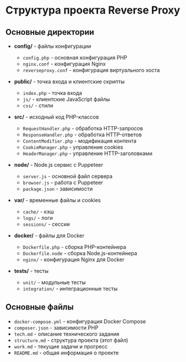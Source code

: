 # Структура проекта Reverse Proxy

## Основные директории

- **config/** - файлы конфигурации
  - `config.php` - основная конфигурация PHP
  - `nginx.conf` - конфигурация Nginx
  - `reverseproxy.conf` - конфигурация виртуального хоста

- **public/** - точка входа и клиентские скрипты
  - `index.php` - точка входа
  - `js/` - клиентские JavaScript файлы
  - `css/` - стили

- **src/** - исходный код PHP-классов
  - `RequestHandler.php` - обработка HTTP-запросов
  - `ResponseHandler.php` - обработка HTTP-ответов
  - `ContentModifier.php` - модификация контента
  - `CookieManager.php` - управление cookies
  - `HeaderManager.php` - управление HTTP-заголовками

- **node/** - Node.js сервис с Puppeteer
  - `server.js` - основной файл сервера
  - `browser.js` - работа с Puppeteer
  - `package.json` - зависимости

- **var/** - временные файлы и cookies
  - `cache/` - кэш
  - `logs/` - логи
  - `sessions/` - сессии

- **docker/** - файлы для Docker
  - `Dockerfile.php` - сборка PHP-контейнера
  - `Dockerfile.node` - сборка Node.js-контейнера
  - `nginx/` - конфигурация Nginx для Docker

- **tests/** - тесты
  - `unit/` - модульные тесты
  - `integration/` - интеграционные тесты

## Основные файлы

- `docker-compose.yml` - конфигурация Docker Compose
- `composer.json` - зависимости PHP
- `tech.md` - описание технического задания
- `structure.md` - структура проекта (этот файл)
- `work.md` - текущие задачи и прогресс
- `README.md` - общая информация о проекте
